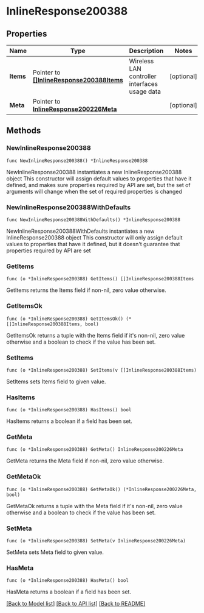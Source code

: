 # InlineResponse200388

## Properties

Name | Type | Description | Notes
------------ | ------------- | ------------- | -------------
**Items** | Pointer to [**[]InlineResponse200388Items**](InlineResponse200388Items.md) | Wireless LAN controller interfaces usage data | [optional] 
**Meta** | Pointer to [**InlineResponse200226Meta**](InlineResponse200226Meta.md) |  | [optional] 

## Methods

### NewInlineResponse200388

`func NewInlineResponse200388() *InlineResponse200388`

NewInlineResponse200388 instantiates a new InlineResponse200388 object
This constructor will assign default values to properties that have it defined,
and makes sure properties required by API are set, but the set of arguments
will change when the set of required properties is changed

### NewInlineResponse200388WithDefaults

`func NewInlineResponse200388WithDefaults() *InlineResponse200388`

NewInlineResponse200388WithDefaults instantiates a new InlineResponse200388 object
This constructor will only assign default values to properties that have it defined,
but it doesn't guarantee that properties required by API are set

### GetItems

`func (o *InlineResponse200388) GetItems() []InlineResponse200388Items`

GetItems returns the Items field if non-nil, zero value otherwise.

### GetItemsOk

`func (o *InlineResponse200388) GetItemsOk() (*[]InlineResponse200388Items, bool)`

GetItemsOk returns a tuple with the Items field if it's non-nil, zero value otherwise
and a boolean to check if the value has been set.

### SetItems

`func (o *InlineResponse200388) SetItems(v []InlineResponse200388Items)`

SetItems sets Items field to given value.

### HasItems

`func (o *InlineResponse200388) HasItems() bool`

HasItems returns a boolean if a field has been set.

### GetMeta

`func (o *InlineResponse200388) GetMeta() InlineResponse200226Meta`

GetMeta returns the Meta field if non-nil, zero value otherwise.

### GetMetaOk

`func (o *InlineResponse200388) GetMetaOk() (*InlineResponse200226Meta, bool)`

GetMetaOk returns a tuple with the Meta field if it's non-nil, zero value otherwise
and a boolean to check if the value has been set.

### SetMeta

`func (o *InlineResponse200388) SetMeta(v InlineResponse200226Meta)`

SetMeta sets Meta field to given value.

### HasMeta

`func (o *InlineResponse200388) HasMeta() bool`

HasMeta returns a boolean if a field has been set.


[[Back to Model list]](../README.md#documentation-for-models) [[Back to API list]](../README.md#documentation-for-api-endpoints) [[Back to README]](../README.md)


